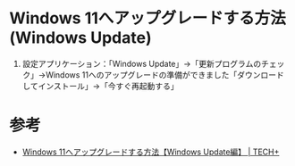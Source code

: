 # Windows 11へアップグレードする方法 (Windows Update)

1. 設定アプリケーション：「Windows Update」→「更新プログラムのチェック」→Windows 11へのアップグレードの準備ができました「ダウンロードしてインストール」→「今すぐ再起動する」

# 参考

- [Windows 11へアップグレードする方法【Windows Update編】 | TECH+](https://news.mynavi.jp/article/20211006-1998880/)
